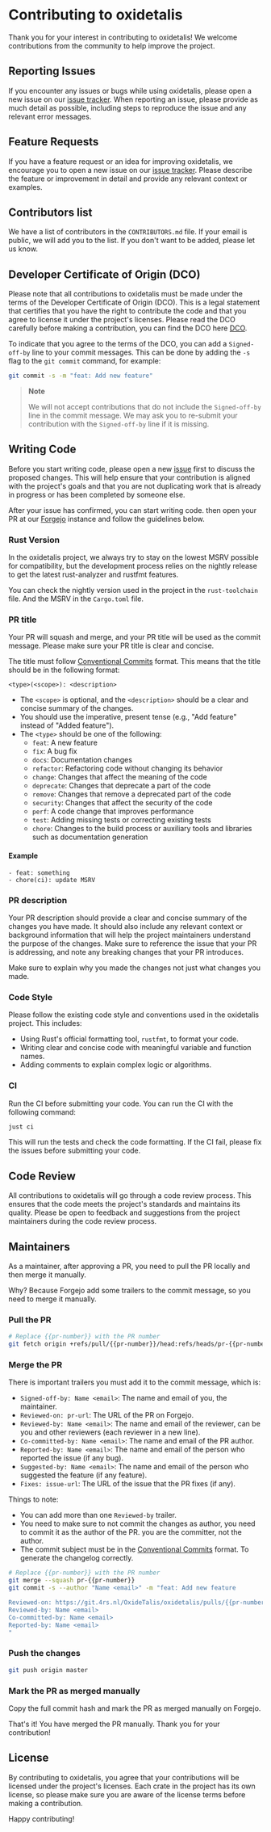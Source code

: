 # Contributing to oxidetalis

Thank you for your interest in contributing to oxidetalis! We welcome
contributions from the community to help improve the project.

## Reporting Issues

If you encounter any issues or bugs while using oxidetalis, please open a new
issue on our [issue tracker][issue-tracker]. When reporting an issue, please provide as much
detail as possible, including steps to reproduce the issue and any relevant
error messages.

## Feature Requests

If you have a feature request or an idea for improving oxidetalis, we encourage
you to open a new issue on our [issue tracker][issue-tracker]. Please describe the feature or
improvement in detail and provide any relevant context or examples.

## Contributors list

We have a list of contributors in the `CONTRIBUTORS.md` file. If your email is
public, we will add you to the list. If you don't want to be added, please let
us know.

## Developer Certificate of Origin (DCO)
Please note that all contributions to oxidetalis must be made under the terms of
the Developer Certificate of Origin (DCO). This is a legal statement that
certifies that you have the right to contribute the code and that you agree to
license it under the project's licenses. Please read the DCO carefully before
making a contribution, you can find the DCO here [DCO](./DCO).

To indicate that you agree to the terms of the DCO, you can add a
`Signed-off-by` line to your commit messages. This can be done by adding the
`-s` flag to the `git commit` command, for example:

```bash
git commit -s -m "feat: Add new feature"
```

> **Note**
>
> We will not accept contributions that do not include the `Signed-off-by` line
> in the commit message. We may ask you to re-submit your contribution with the
> `Signed-off-by` line if it is missing.

## Writing Code
Before you start writing code, please open a new [issue][issue-tracker] first to
discuss the proposed changes. This will help ensure that your contribution is
aligned with the project's goals and that you are not duplicating work that is
already in progress or has been completed by someone else.

After your issue has confirmed, you can start writing code. then open your PR at
our [Forgejo](https://git.4rs.nl/OxideTalis/oxidetalis/pulls) instance and
follow the guidelines below.

### Rust Version
In the oxidetalis project, we always try to stay on the lowest MSRV possible for
compatibility, but the development process relies on the nightly release to get
the latest rust-analyzer and rustfmt features.

You can check the nightly version used in the project in the `rust-toolchain`
file. And the MSRV in the `Cargo.toml` file.

### PR title
Your PR will squash and merge, and your PR title will be used as the commit
message. Please make sure your PR title is clear and concise.

The title must follow [Conventional Commits] format. This means that the title
should be in the following format:

```
<type>(<scope>): <description>
```

- The `<scope>` is optional, and the `<description>` should be a clear and
  concise summary of the changes.
- You should use the imperative, present tense (e.g., "Add feature" instead of
  "Added feature").
- The `<type>` should be one of the following:
  - `feat`: A new feature
  - `fix`: A bug fix
  - `docs`: Documentation changes
  - `refactor`: Refactoring code without changing its behavior
  - `change`: Changes that affect the meaning of the code
  - `deprecate`: Changes that deprecate a part of the code
  - `remove`: Changes that remove a deprecated part of the code
  - `security`: Changes that affect the security of the code
  - `perf`: A code change that improves performance
  - `test`: Adding missing tests or correcting existing tests
  - `chore`: Changes to the build process or auxiliary tools and libraries such
    as documentation generation

#### Example
```
- feat: something
- chore(ci): update MSRV
```

### PR description
Your PR description should provide a clear and concise summary of the changes
you have made. It should also include any relevant context or background
information that will help the project maintainers understand the purpose of the
changes. Make sure to reference the issue that your PR is addressing, and note
any breaking changes that your PR introduces.

Make sure to explain why you made the changes not just what changes you made.

### Code Style

Please follow the existing code style and conventions used in the oxidetalis
project. This includes:

- Using Rust's official formatting tool, `rustfmt`, to format your code.
- Writing clear and concise code with meaningful variable and function names.
- Adding comments to explain complex logic or algorithms.

### CI
Run the CI before submitting your code. You can run the CI with the following
command:

```bash
just ci
```

This will run the tests and check the code formatting. If the CI fail, please
fix the issues before submitting your code.

## Code Review

All contributions to oxidetalis will go through a code review process. This
ensures that the code meets the project's standards and maintains its quality.
Please be open to feedback and suggestions from the project maintainers during
the code review process.

## Maintainers
As a maintainer, after approving a PR, you need to pull the PR locally and then merge it manually.

Why? Because Forgejo add some trailers to the commit message, so you need to merge it manually.

### Pull the PR
```bash
# Replace {{pr-number}} with the PR number
git fetch origin +refs/pull/{{pr-number}}/head:refs/heads/pr-{{pr-number}}
```

### Merge the PR

There is important trailers you must add it to the commit message, which is:
- `Signed-off-by: Name <email>`: The name and email of you, the maintainer.
- `Reviewed-on: pr-url`: The URL of the PR on Forgejo.
- `Reviewed-by: Name <email>`: The name and email of the reviewer, can be you and other reviewers (each reviewer in a new line).
- `Co-committed-by: Name <email>`: The name and email of the PR author.
- `Reported-by: Name <email>`: The name and email of the person who reported the issue (if any bug).
- `Suggested-by: Name <email>`: The name and email of the person who suggested the feature (if any feature).
- `Fixes: issue-url`: The URL of the issue that the PR fixes (if any).

Things to note:
- You can add more than one `Reviewed-by` trailer.
- You need to make sure to not commit the changes as author, you need to commit it as the author of the PR. you are the committer, not the author.
- The commit subject must be in the [Conventional Commits] format. To generate the changelog correctly.

```bash
# Replace {{pr-number}} with the PR number
git merge --squash pr-{{pr-number}}
git commit -s --author "Name <email>" -m "feat: Add new feature

Reviewed-on: https://git.4rs.nl/OxideTalis/oxidetalis/pulls/{{pr-number}}
Reviewed-by: Name <email>
Co-committed-by: Name <email>
Reported-by: Name <email>
"
```

### Push the changes
```bash
git push origin master
```

### Mark the PR as merged manually
Copy the full commit hash and mark the PR as merged manually on Forgejo.

That's it! You have merged the PR manually. Thank you for your contribution!

## License

By contributing to oxidetalis, you agree that your contributions will be
licensed under the project's licenses. Each crate in the project has its own
license, so please make sure you are aware of the license terms before making a
contribution.

Happy contributing!

[Conventional Commits]: https://www.conventionalcommits.org/en/v1.0.0/
[issue-tracker]: https://git.4rs.nl/OxideTalis/oxidetalis/issues
